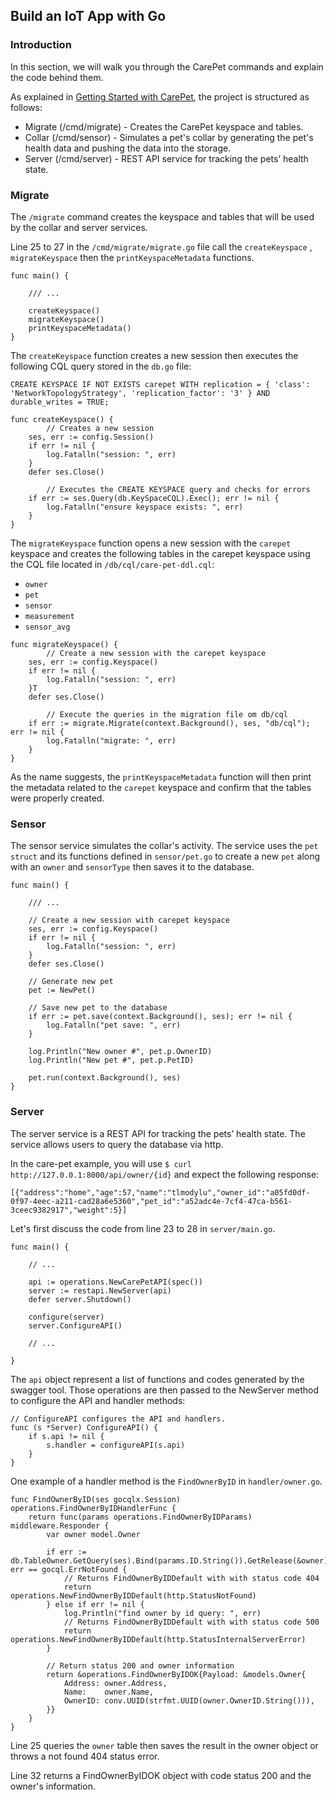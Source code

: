 ## Build an IoT App with Go

### Introduction

In this section, we will walk you through the CarePet commands and explain the code behind them.

As explained in [Getting Started with CarePet](/getting-started.md), the project is structured as follows:
- Migrate (/cmd/migrate) - Creates the CarePet keyspace and tables.
- Collar (/cmd/sensor) - Simulates a pet's collar by generating the pet's health data and pushing the data into the storage.
- Server (/cmd/server) - REST API service for tracking the pets’ health state.


### Migrate

The `/migrate` command creates the keyspace and tables that will be used by the collar and server services.

Line 25 to 27 in the `/cmd/migrate/migrate.go` file call the `createKeyspace` , `migrateKeyspace` then the `printKeyspaceMetadata` functions.

```
func main() {
	
	/// ...

	createKeyspace()
	migrateKeyspace()
	printKeyspaceMetadata()
}
```

The `createKeyspace` function creates a new session then executes the following CQL query stored in the  `db.go` file:

```
CREATE KEYSPACE IF NOT EXISTS carepet WITH replication = { 'class': 'NetworkTopologyStrategy', 'replication_factor': '3' } AND durable_writes = TRUE;
```

```
func createKeyspace() {
        // Creates a new session
	ses, err := config.Session()
	if err != nil {
		log.Fatalln("session: ", err)
	}
	defer ses.Close()

        // Executes the CREATE KEYSPACE query and checks for errors
	if err := ses.Query(db.KeySpaceCQL).Exec(); err != nil {
		log.Fatalln("ensure keyspace exists: ", err)
	}
}
```

The `migrateKeyspace` function opens a new session with the `carepet` keyspace and creates the following tables in the carepet keyspace using the CQL file located in `/db/cql/care-pet-ddl.cql`:
- `owner`
- `pet`
- `sensor`
- `measurement`
- `sensor_avg`

```
func migrateKeyspace() {
        // Create a new session with the carepet keyspace 
	ses, err := config.Keyspace()
	if err != nil {
		log.Fatalln("session: ", err)
	}T
	defer ses.Close()

        // Execute the queries in the migration file om db/cql
	if err := migrate.Migrate(context.Background(), ses, "db/cql"); err != nil {
		log.Fatalln("migrate: ", err)
	}
}
```

As the name suggests, the `printKeyspaceMetadata` function will then print the metadata related to the `carepet` keyspace and confirm that the tables were properly created.

### Sensor

The sensor service simulates the collar's activity. The service uses the `pet struct` and its functions defined in `sensor/pet.go` to create a new `pet` along with an `owner` and `sensorType` then saves it to the database.

```
func main() {

	/// ...

	// Create a new session with carepet keyspace
	ses, err := config.Keyspace()
	if err != nil {
		log.Fatalln("session: ", err)
	}
	defer ses.Close()

	// Generate new pet
	pet := NewPet()

	// Save new pet to the database
	if err := pet.save(context.Background(), ses); err != nil {
		log.Fatalln("pet save: ", err)
	}

	log.Println("New owner #", pet.p.OwnerID)
	log.Println("New pet #", pet.p.PetID)

	pet.run(context.Background(), ses)
}
```

### Server

The server service is a REST API for tracking the pets’ health state. The service allows users to query the database via http.

In the care-pet example, you will use `$ curl http://127.0.0.1:8000/api/owner/{id}` and expect the following response:

```
[{"address":"home","age":57,"name":"tlmodylu","owner_id":"a05fd0df-0f97-4eec-a211-cad28a6e5360","pet_id":"a52adc4e-7cf4-47ca-b561-3ceec9382917","weight":5}]
```

Let's first discuss the code from line 23 to 28 in `server/main.go`.

```
func main() {

	// ...
	
	api := operations.NewCarePetAPI(spec())
	server := restapi.NewServer(api)
	defer server.Shutdown()

	configure(server)
	server.ConfigureAPI()

	// ...

}
```
The `api` object represent a list of functions and codes generated by the swagger tool. Those operations are then passed to the NewServer method to configure the API and handler methods:

```
// ConfigureAPI configures the API and handlers.
func (s *Server) ConfigureAPI() {
	if s.api != nil {
		s.handler = configureAPI(s.api)
	}
}
```
One example of a  handler method is the `FindOwnerByID` in `handler/owner.go`.

```
func FindOwnerByID(ses gocqlx.Session) operations.FindOwnerByIDHandlerFunc {
	return func(params operations.FindOwnerByIDParams) middleware.Responder {
		var owner model.Owner

		if err := db.TableOwner.GetQuery(ses).Bind(params.ID.String()).GetRelease(&owner); err == gocql.ErrNotFound {
			// Returns FindOwnerByIDDefault with with status code 404
			return operations.NewFindOwnerByIDDefault(http.StatusNotFound)
		} else if err != nil {
			log.Println("find owner by id query: ", err)
			// Returns FindOwnerByIDDefault with with status code 500
			return operations.NewFindOwnerByIDDefault(http.StatusInternalServerError)
		}

		// Return status 200 and owner information
		return &operations.FindOwnerByIDOK{Payload: &models.Owner{
			Address: owner.Address,
			Name:    owner.Name,
			OwnerID: conv.UUID(strfmt.UUID(owner.OwnerID.String())),
		}}
	}
}
```
Line 25 queries the `owner` table then saves the result in the owner object or throws a not found 404 status error.

Line 32 returns a FindOwnerByIDOK object with code status 200 and the owner's information.
